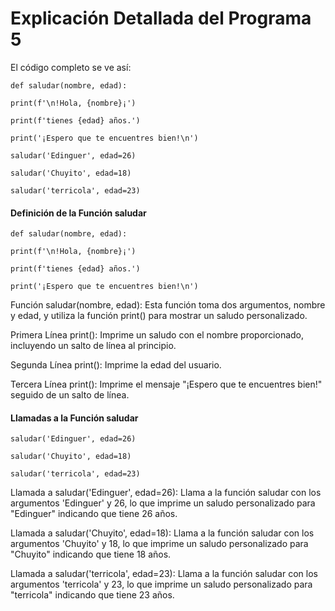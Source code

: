 # Explicación Detallada del Programa 5
El código completo se ve así:

```def saludar(nombre, edad):```

```print(f'\n!Hola, {nombre}¡')```

```print(f'tienes {edad} años.')```
    
```print('¡Espero que te encuentres bien!\n')```

```saludar('Edinguer', edad=26)```

```saludar('Chuyito', edad=18)```

```saludar('terricola', edad=23)```
#### Definición de la Función saludar
```def saludar(nombre, edad):```

```print(f'\n!Hola, {nombre}¡')```

```print(f'tienes {edad} años.')```

```print('¡Espero que te encuentres bien!\n')```

Función saludar(nombre, edad): Esta función toma dos argumentos, nombre y edad, y utiliza la función print() para mostrar un saludo personalizado.

Primera Línea print(): Imprime un saludo con el nombre proporcionado, incluyendo un salto de línea al principio.

Segunda Línea print(): Imprime la edad del usuario.

Tercera Línea print(): Imprime el mensaje "¡Espero que te encuentres bien!" seguido de un salto de línea.
#### Llamadas a la Función saludar
```saludar('Edinguer', edad=26)```

```saludar('Chuyito', edad=18)```

```saludar('terricola', edad=23)```

Llamada a saludar('Edinguer', edad=26): Llama a la función saludar con los argumentos 'Edinguer' y 26, lo que imprime un saludo personalizado para "Edinguer" indicando que tiene 26 años.

Llamada a saludar('Chuyito', edad=18): Llama a la función saludar con los argumentos 'Chuyito' y 18, lo que imprime un saludo personalizado para "Chuyito" indicando que tiene 18 años.

Llamada a saludar('terricola', edad=23): Llama a la función saludar con los argumentos 'terricola' y 23, lo que imprime un saludo personalizado para "terricola" indicando que tiene 23 años.
